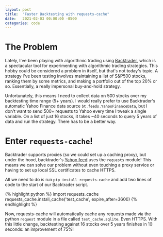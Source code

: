 ```yaml
---
layout: post
title:  "Faster Backtesting with requests-cache"
date:   2021-02-03 00:00:00 -0500
categories: code
---
```


<!-- *Doing the right things the wrong way.* -->

# The Problem
Lately, I've been playing with algorithmic trading using [Backtrader](https://www.backtrader.com/), which is a spectacular tool for experimenting with algorithmic trading strategies. This hobby could be considered a problem in itself, but that's not today's topic. A strategy I've been testing involves maintaining a list of S&P500 stocks, ranking them by some metrics, and making a portfolio out of the top 20% or so. Essentially, a really impersonal buy-and-hold strategy.

Unfortunately, this means I need to collect data on 500 stocks over my backtesting time range (5+ years). I would really prefer to use Backtrader's automatic Yahoo Finance data source `bt.feeds.YahooFinanceData`, but I don't want to send 500+ requests to Yahoo every time I tweak a single variable. On a list of just 16 stocks, it takes ~40 seconds to query 5 years of data and run the strategy. There has to be a better way.

# Enter `requests-cache`!
Backtrader supports proxies (so we could set up a caching proxy), but under the hood, backtrader's [Yahoo feed](https://github.com/mementum/backtrader/blob/master/backtrader/feeds/yahoo.py) uses the `requests` module! This means we can solve our problem without even touching a proxy service or having to set up local SSL certificates to cache HTTPS.

All we need to do is run `pip install requests-cache` and add two lines of code to the start of our Backtrader script.

{% highlight python %}
import requests_cache
requests_cache.install_cache('test_cache', expire_after=3600)
{% endhighlight %}

Now, requests-cache will automatically cache any requests made via the python `request` module in a file called `test_cache.sqlite`. Even HTTPS. With this little change, backtesting against 16 stocks over 5 years finishes in 10 seconds: an improvement of 75%!
